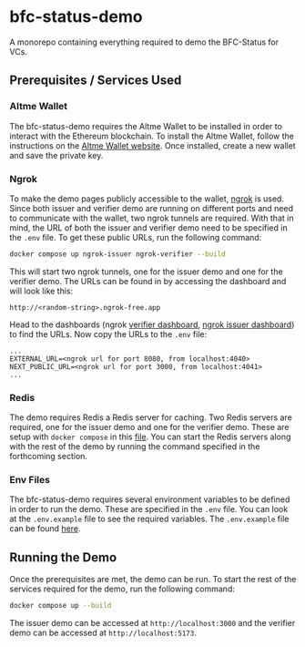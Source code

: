 # bfc-status-demo
A monorepo containing everything required to demo the BFC-Status for VCs.

## Prerequisites / Services Used

### Altme Wallet
The bfc-status-demo requires the Altme Wallet to be installed in order to interact with the Ethereum blockchain. To install the Altme Wallet, follow the instructions on the [Altme Wallet website](https://altme.io/). Once installed, create a new wallet and save the private key.

### Ngrok
To make the demo pages publicly accessible to the wallet, [ngrok](https://ngrok.com) is used. 
Since both issuer and verifier demo are running on different ports and need to communicate with the wallet, two ngrok tunnels are required. 
With that in mind, the URL of both the issuer and verifier demo need to be specified in the `.env` file. To get these public URLs, run the following command:

```sh
docker compose up ngrok-issuer ngrok-verifier --build
```

This will start two ngrok tunnels, one for the issuer demo and one for the verifier demo. The URLs can be found in by accessing the dashboard and will look like this:

```
http://<random-string>.ngrok-free.app
```

Head to the dashboards (ngrok [verifier dashboard](http://localhost:4040), [ngrok issuer dashboard](http://localhost:4041)) to find the URLs. Now copy the URLs to the `.env` file:

```
...
EXTERNAL_URL=<ngrok url for port 8080, from localhost:4040>
NEXT_PUBLIC_URL=<ngrok url for port 3000, from localhost:4041>
...
```

### Redis
The demo requires Redis a Redis server for caching. Two Redis servers are required, one for the issuer demo and one for the verifier demo. These are setup with `docker compose` in this [file](./compose.yaml). You can start the Redis servers along with the rest of the demo by running the command specified in the forthcoming section.

### Env Files
The bfc-status-demo requires several environment variables to be defined in order to run the demo. These are specified in the `.env` file. You can look at the `.env.example` file to see the required variables. The `.env.example` file can be found [here](./.env.example).

## Running the Demo
Once the prerequisites are met, the demo can be run. To start the rest of the services required for the demo, run the following command:

```sh
docker compose up --build
```

The issuer demo can be accessed at `http://localhost:3000` and the verifier demo can be accessed at `http://localhost:5173`.